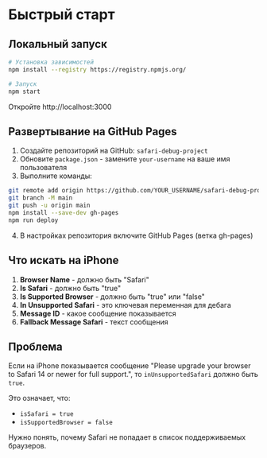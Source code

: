 # Быстрый старт

## Локальный запуск

```bash
# Установка зависимостей
npm install --registry https://registry.npmjs.org/

# Запуск
npm start
```

Откройте http://localhost:3000

## Развертывание на GitHub Pages

1. Создайте репозиторий на GitHub: `safari-debug-project`
2. Обновите `package.json` - замените `your-username` на ваше имя пользователя
3. Выполните команды:

```bash
git remote add origin https://github.com/YOUR_USERNAME/safari-debug-project.git
git branch -M main
git push -u origin main
npm install --save-dev gh-pages
npm run deploy
```

4. В настройках репозитория включите GitHub Pages (ветка gh-pages)

## Что искать на iPhone

1. **Browser Name** - должно быть "Safari"
2. **Is Safari** - должно быть "true"
3. **Is Supported Browser** - должно быть "true" или "false"
4. **In Unsupported Safari** - это ключевая переменная для дебага
5. **Message ID** - какое сообщение показывается
6. **Fallback Message Safari** - текст сообщения

## Проблема

Если на iPhone показывается сообщение "Please upgrade your browser to Safari 14 or newer for full support.", то `inUnsupportedSafari` должно быть `true`.

Это означает, что:
- `isSafari = true`
- `isSupportedBrowser = false`

Нужно понять, почему Safari не попадает в список поддерживаемых браузеров. 